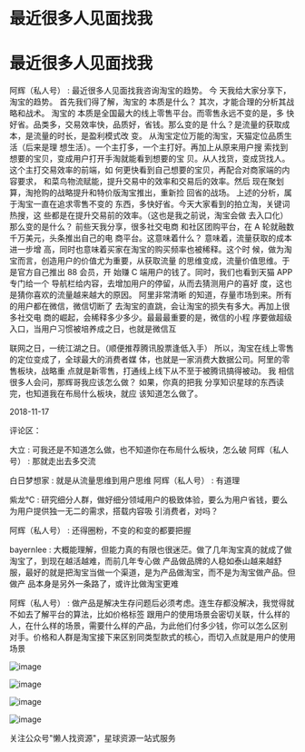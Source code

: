 # 最近很多人见面找我

# 最近很多人见面找我

阿辉（私人号） : 最近很多人见面找我咨询淘宝的趋势。 今 天我给大家分享下，淘宝的趋势。 首先我们得了解，淘宝的 本质是什么？ 其次，才能合理的分析其战略和战术。 淘宝的 本质是全国最大的线上零售平台。而零售永远不变的是，多 快好省。品类多，交易效率快，品质好，省钱。那么变的是 什么？是流量的获取成本，是流量的时长，是盈利模式改 变。 从淘宝定位万能的淘宝，天猫定位品质生活（后来是理 想生活）。一个主打多，一个主打好。再加上从原来用户搜 索找到想要的宝贝，变成用户打开手淘就能看到想要的宝 贝。从人找货，变成货找人。这个主打交易效率的前端，如 何更快看到自己想要的宝贝，再配合对商家端的内容要求， 和菜鸟物流赋能，提升交易中的效率和交易后的效率。然后 现在聚划算，淘抢购的战略提升和特价版淘宝推出，重新捡 回省的战场。 上述的分析，属于淘宝一直在追求零售不变的 东西，多快好省。今天大家看到的拍立淘，关键词热搜，这 些都是在提升交易前的效率。（这也是我之前说，淘宝会做 去入口化） 那么变的是什么？ 前些天我分享，很多社交电商 和社区团购平台，在 A 轮就融数千万美元，头条推出自己的电 商平台。这意味着什么？ 意味着，流量获取的成本进一步增 高，同时也意味着买家在淘宝的购买频率也被稀释。这个时 候，做为淘宝而言，创造用户的价值尤为重要，从获取流量 的思维变成，流量价值思维。于是官方自己推出 88 会员，开 始赚 C 端用户的钱了。同时，我们也看到天猫 APP 专门给一个 导航栏给内容，去增加用户的停留，从而去猜测用户的喜好 度，这也是猜你喜欢的流量越来越大的原因。 阿里非常清晰 的知道，存量市场到来。所有的用户都在微信，微信切断了 去淘宝的直跳，会让淘宝的损失有多大。再加上很多社交电 商的崛起，会稀释多少多少。最最最重要的是，微信的小程 序要做超级入口，当用户习惯被培养成之日，也就是微信互

联网之日，一统江湖之日。（顺便推荐腾讯股票逢低入手） 所以，淘宝在线上零售的定位变成了，全球最大的消费者媒 体，也就是一家消费大数据公司。阿里的零售板块，战略重 点就是新零售，打通线上线下从不至于被腾讯搞得被动。 我 相信很多人会问，那辉哥我应该怎么做？ 如果，你真的把我 分享知识星球的东西读完，也知道我在布局什么板块，就应 该知道怎么做了。

2018-11-17

评论区：

大立 : 可我还是不知道怎么做，也不知道你在布局什么板块，怎么破 阿辉（私人号） : 那就走出去多交流

白日梦想家 : 就是从流量思维到用户思维 阿辉（私人号） : 有道理

紫龙℃ : 研究细分人群，做好细分领域用户的极致体验，要么为用户省钱，要么为用户提供独一无二的需求，搭载内容吸 引消费者，对吗？

阿辉（私人号） : 还得圈粉，不变的和变的都要把握

bayernlee : 大概能理解，但能力真的有限也很迷茫。做了几年淘宝真的就成了做淘宝了，到现在越活越难，而前几年专心做 产品做品牌的人稳如泰山越来越舒服，最好的就是把淘宝当做一个渠道，是为产品做淘宝，而不是为淘宝做产品。但做产 品本身是另外一条路了，或许比做淘宝更难

阿辉（私人号） : 做产品是解决生存问题后必须考虑。连生存都没解决，我觉得就不如去了解平台的算法，比如价格标签 跟用户的使用场景会密切关联，什么样的人，在什么样的场景，需要什么样的产品，为此他们付多少钱，你可以怎么区别 对手。价格和人群是淘宝接下来区别同类型款式的核心，而切入点就是用户的使用场景

![image](img/Image_056.png)

![image](img/Image_057.png)

![image](img/Image_058.png)

![image](img/Image_059.png)

关注公众号"懒人找资源"，星球资源一站式服务